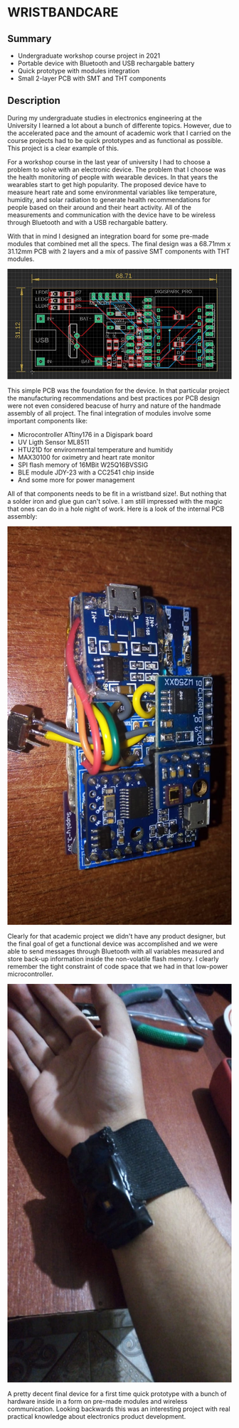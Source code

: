 # WRISTBANDCARE

## Summary
- Undergraduate workshop course project in 2021 
- Portable device with Bluetooth and USB rechargable battery
- Quick prototype with modules integration
- Small 2-layer PCB with SMT and THT components

## Description
During my undergraduate studies in electronics engineering at the University I learned a lot about a bunch of differente topics. However, due to the accelerated pace and the amount of academic work that I carried on the course projects had to be quick prototypes and as functional as possible. This project is a clear example of this.

For a workshop course in the last year of university I had to choose a problem to solve with an electronic device. The problem that I choose was the health monitoring of people with wearable devices. In that years the wearables start to get high popularity. The proposed device have to measure heart rate and some environmental variables like temperature, humidity, and solar radiation to generate health recommendations for people based on their around and their heart activity. All of the measurements and communication with the device have to be wireless through Bluetooth and with a USB rechargable battery.

With that in mind I designed an integration board for some pre-made modules that combined met all the specs. The final design was a 68.71mm x 31.12mm PCB with 2 layers and a mix of passive SMT components with THT modules.

![alt text](pcb_design.JPG "Complete PCB design")

This simple PCB was the foundation for the device. In that particular project the manufacturing recommendations and best practices por PCB design were not even considered beacuse of hurry and nature of the handmade assembly of all project. The final integration of modules involve some important components like:

- Microcontroller ATtiny176 in a Digispark board
- UV Ligth Sensor ML8511
- HTU21D for environmental temperature and humitidy
- MAX30100 for oximetry and heart rate monitor
- SPI flash memory of 16MBit W25Q16BVSSIG
- BLE module JDY-23 with a CC2541 chip inside
- And some more for power management

All of that components needs to be fit in a wristband size!. But nothing that a solder iron and glue gun can't solve. I am still impressed with the magic that ones can do in a hole night of work. Here is a look of the internal PCB assembly:

![alt text](internal_assembly.jpg "Internal PCB assembly")

Clearly for that academic project we didn't have any product designer, but the final goal of get a functional device was accomplished and we were able to send messages through Bluetooth with all variables measured and store back-up information inside the non-volatile flash memory. I clearly remember the tight constraint of code space that we had in that low-power microcontroller.

![alt text](final_device.jpg "Final device")

A pretty decent final device for a first time quick prototype with a bunch of hardware inside in a form on pre-made modules and wireless communication. Looking backwards this was an interesting project with real practical knowledge about electronics product development.